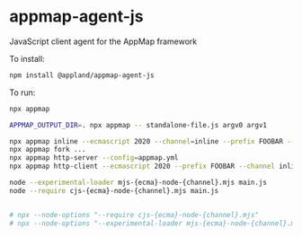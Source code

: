 # appmap-agent-js

JavaScript client agent for the AppMap framework

To install:
```sh
npm install @appland/appmap-agent-js
```

To run:
```sh
npx appmap 

APPMAP_OUTPUT_DIR=. npx appmap -- standalone-file.js argv0 argv1
```

```sh
npx appmap inline --ecmascript 2020 --channel=inline --prefix FOOBAR -- 
npx appmap fork ...
npx appmap http-server --config=appmap.yml
npx appmap http-client --ecmascript 2020 --prefix FOOBAR --channel inline

node --experimental-loader mjs-{ecma}-node-{channel}.mjs main.js
node --require cjs-{ecma}-node-{channel}.mjs main.js


# npx --node-options "--require cjs-{ecma}-node-{channel}.mjs"
# npx --node-options "--experimental-loader mjs-{ecma}-node-{channel}.mjs" appmap
```

```